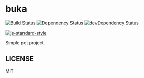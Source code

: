 # buka

[![Build Status][build-badge]][build]
[![Dependency Status][dependency-badge]][dependency]
[![devDependency Status][devDependency-badge]][devDependency]

[![js-standard-style][js-standard-badge]][js-standard]

Simple pet project.

## LICENSE

MIT

[build-badge]: https://img.shields.io/travis/blobor/buka.svg?style=flat-square
[build]: https://travis-ci.org/blobor/buka
[dependency-badge]: https://david-dm.org/blobor/buka.svg?style=flat-square
[dependency]: https://david-dm.org/blobor/buka
[devDependency-badge]: https://david-dm.org/blobor/buka/dev-status.svg?style=flat-square
[devDependency]: https://david-dm.org/blobor/buka#info=devDependencies
[js-standard-badge]: https://img.shields.io/badge/code%20style-standard-brightgreen.svg?style=flat-square
[js-standard]: http://standardjs.com
